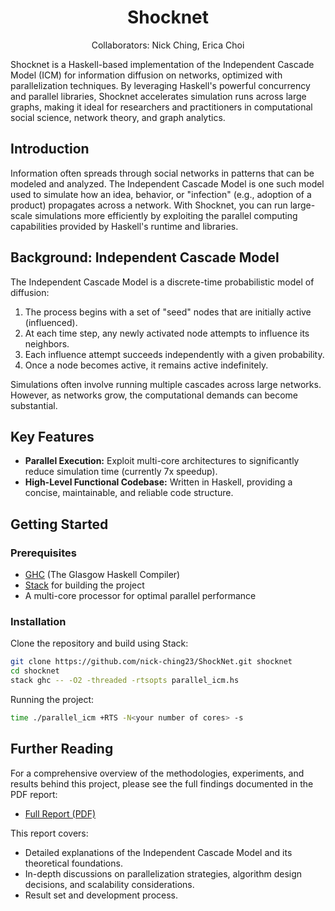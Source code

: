 <h1 align="center">Shocknet</h1>
<p align="center">
Collaborators: Nick Ching, Erica Choi
</p>

Shocknet is a Haskell-based implementation of the Independent Cascade Model (ICM) for information diffusion on networks, optimized with parallelization techniques. By leveraging Haskell's powerful concurrency and parallel libraries, Shocknet accelerates simulation runs across large graphs, making it ideal for researchers and practitioners in computational social science, network theory, and graph analytics.

## Introduction

Information often spreads through social networks in patterns that can be modeled and analyzed. The Independent Cascade Model is one such model used to simulate how an idea, behavior, or "infection" (e.g., adoption of a product) propagates across a network. With Shocknet, you can run large-scale simulations more efficiently by exploiting the parallel computing capabilities provided by Haskell's runtime and libraries.

## Background: Independent Cascade Model

The Independent Cascade Model is a discrete-time probabilistic model of diffusion:

1. The process begins with a set of "seed" nodes that are initially active (influenced).
2. At each time step, any newly activated node attempts to influence its neighbors.
3. Each influence attempt succeeds independently with a given probability.
4. Once a node becomes active, it remains active indefinitely.

Simulations often involve running multiple cascades across large networks. However, as networks grow, the computational demands can become substantial.

## Key Features

- **Parallel Execution:** Exploit multi-core architectures to significantly reduce simulation time (currently 7x speedup).
- **High-Level Functional Codebase:** Written in Haskell, providing a concise, maintainable, and reliable code structure.

## Getting Started

### Prerequisites

- [GHC](https://www.haskell.org/ghc/) (The Glasgow Haskell Compiler)
- [Stack](https://docs.haskellstack.org/en/stable/README/) for building the project
- A multi-core processor for optimal parallel performance

### Installation

Clone the repository and build using Stack:

```bash
git clone https://github.com/nick-ching23/ShockNet.git shocknet
cd shocknet
stack ghc -- -O2 -threaded -rtsopts parallel_icm.hs
```

Running the project:

```bash
time ./parallel_icm +RTS -N<your number of cores> -s
```


## Further Reading

For a comprehensive overview of the methodologies, experiments, and results behind this project, please see the full findings documented in the PDF report:

- [Full Report (PDF)](https://drive.google.com/file/d/1wHpc2bBw1wZRrpp5S9AgA1sCz9sK37ZQ/view?usp=sharing)

This report covers:

- Detailed explanations of the Independent Cascade Model and its theoretical foundations.
- In-depth discussions on parallelization strategies, algorithm design decisions, and scalability considerations.
- Result set and development process. 
